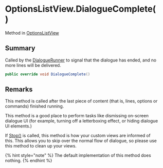 # OptionsListView.DialogueComplete()

Method in [OptionsListView](/docs/api/csharp/yarn.unity.optionslistview.md)

## Summary


Called by the  <a href="yarn.unity.dialoguerunner.md">DialogueRunner</a>  to signal that the
dialogue has ended, and no more lines will be delivered.


```csharp
public override void DialogueComplete()
```

## Remarks

<p>This method is called after the last piece of content (that
is, lines, options or commands) finished running.</p> <p>This method is a good place to perform tasks like dismissing
on-screen dialogue UI (for example, turning off a letterboxing
effect, or hiding dialogue UI elements.)
</p> <p>
If <a href="yarn.unity.dialoguerunner.stop.md">Stop()</a> is called, this method is how your custom views are informed of this.
This allows you to skip over the normal flow of dialogue, so please use this method to clean up your views.
</p> <p>
{% hint style="note" %}
The default implementation of this method does
nothing.
{% endhint %}
</p>

